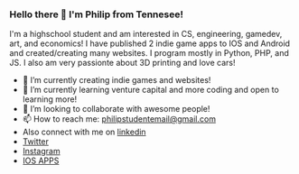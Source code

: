 ### Hello there 👋 I'm Philip from Tennesee!

<!--
**philip-hub/philip-hub** is a ✨ _special_ ✨ repository because its `README.md` (this file) appears on your GitHub profile.

Here are some ideas to get you started:

- 🔭 I’m currently creating games and websites!
- 🌱 I’m currently learning venture capital and more coding!
- 👯 I’m looking to collaborate with awesome people!
- 🤔 I’m looking for help solve hard problems
- 📫 How to reach me: philipstudentemail@gmail.com
-->
I'm a highschool student and am interested in CS, engineering, gamedev, art, and economics!
I have published 2 indie game apps to IOS and Android and created/creating many websites. I program mostly in Python, PHP, and JS. 
I also am very passionte about 3D printing and love cars!

- 🔭 I’m currently creating indie games and websites!
- 🌱 I’m currently learning venture capital and more coding and open to learning more!
- 👯 I’m looking to collaborate with awesome people!
- 📫 How to reach me: philipstudentemail@gmail.com
- Also connect with me on [linkedin](https://www.linkedin.com/in/philip-pounds-4ab746188/)
- [Twitter](https://twitter.com/thephilippounds)
- [Instagram](https://www.instagram.com/blackholefalling/)
- [IOS APPS](https://apps.apple.com/us/developer/stanley-pounds/id1493462287)
<!--![alt text](https://raw.githubusercontent.com/philip-hub/philip-hub/main/sleeping.png)
-->
